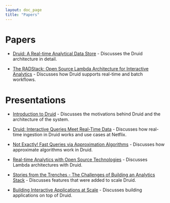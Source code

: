 ```yaml
---
layout: doc_page
title: "Papers"
---
```


<!--
  ~ Licensed to the Apache Software Foundation (ASF) under one
  ~ or more contributor license agreements.  See the NOTICE file
  ~ distributed with this work for additional information
  ~ regarding copyright ownership.  The ASF licenses this file
  ~ to you under the Apache License, Version 2.0 (the
  ~ "License"); you may not use this file except in compliance
  ~ with the License.  You may obtain a copy of the License at
  ~
  ~   http://www.apache.org/licenses/LICENSE-2.0
  ~
  ~ Unless required by applicable law or agreed to in writing,
  ~ software distributed under the License is distributed on an
  ~ "AS IS" BASIS, WITHOUT WARRANTIES OR CONDITIONS OF ANY
  ~ KIND, either express or implied.  See the License for the
  ~ specific language governing permissions and limitations
  ~ under the License.
  -->

# Papers

* [Druid: A Real-time Analytical Data Store](http://static.druid.io/docs/druid.pdf) - Discusses the Druid architecture in detail.

* [The RADStack: Open Source Lambda Architecture for Interactive Analytics](http://static.druid.io/docs/radstack.pdf) - Discusses how Druid supports real-time and batch workflows.

# Presentations

* [Introduction to Druid](https://www.youtube.com/watch?v=hgmxVPx4vVw) - Discusses the motivations behind Druid and the architecture of the system.

* [Druid: Interactive Queries Meet Real-Time Data](https://www.youtube.com/watch?v=Dlqj34l2upk) - Discusses how real-time ingestion in Druid works and use cases at Netflix.

* [Not Exactly! Fast Queries via Approximation Algorithms](https://www.youtube.com/watch?v=Hpd3f_MLdXo) - Discusses how approximate algorithms work in Druid.

* [Real-time Analytics with Open Source Technologies](https://www.youtube.com/watch?v=kJMYVpnW_AQ) - Discusses Lambda architectures with Druid.

* [Stories from the Trenches - The Challenges of Building an Analytics Stack](https://www.youtube.com/watch?v=Sz4w75xRrYM) - Discusses features that were added to scale Druid.

* [Building Interactive Applications at Scale](https://www.youtube.com/watch?v=bZ3LqG3iHbM) - Discusses building applications on top of Druid.
